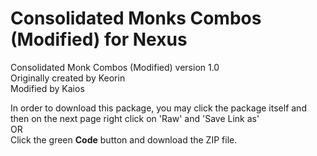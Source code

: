 # Consolidated Monks Combos (Modified) for Nexus

Consolidated Monk Combos (Modified) version 1.0<br>
Originally created by Keorin<br>
Modified by Kaios<br>

In order to download this package, you may click the package itself and then on the next page right click on 'Raw' and 'Save Link as' <br>OR<br> Click the green **Code** button and download the ZIP file.
